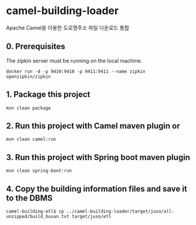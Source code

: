 # camel-building-loader
Apache Camel을 이용한 도로명주소 파일 다운로드 통합


## 0. Prerequisites
The zipkin server must be running on the local machine.

	docker run -d -p 9410:9410 -p 9411:9411 --name zipkin openzipkin/zipkin

## 1. Package this project

    mvn clean package

## 2. Run this project with Camel maven plugin or

    mvn clean camel:run

## 3. Run this project with Spring boot maven plugin

    mvn clean spring-boot:run

## 4. Copy the building information files and save it to the DBMS

	camel-building-etl$ cp ../camel-building-loader/target/juso/all-unzipped/build_busan.txt target/juso/etl
